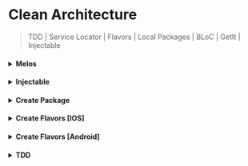 # Clean Architecture

> TDD | Service Locator | Flavors | Local Packages | BLoC | GetIt | Injectable
 
<h4><details>
  <summary>  Melos  </summary>

             dart pub global activate melos 
    (https://mediaum.com/flutter-community/managing-multi-package-flutter-projects-with-melos-c8ce96fa7c82)
</details></h4>

<h4><details>
  <summary>  Injectable  </summary>

             flutter pub run build_runner watch --delete-conflicting-outputs
             flutter pub run build_runner build --delete-conflicting-outputs
    (https://blog.logrocket.com/dependency-injection-flutter-using-getit-injectable/)
    (https://rodrigolmti.medium.com/flutter-di-a-true-love-story-1e5a5ae2ba2d)
</details></h4>

<h4><details>
  <summary>  Create Package  </summary>

             flutter create --template=package PACKAGENAME
    (https://blog.logrocket.com/how-to-create-dart-packages-for-flutter/)
    (https://medium.com/vijay-r/creating-local-package-in-flutter-9ea89c3b8361)
</details></h4>


<h4><details>
  <summary>  Create Flavors [IOS]  </summary>
    <-- Need to work with XCode -->
</details></h4>


<h4><details>
  <summary>  Create Flavors [Android]  </summary>

  -> android/app/build.gradle :

         <-- Add following lines inside android{} -->
            android {
              ...
              flavorDimensions "flavor-type"
            
              productFlavors {
                prod {
                  dimension "flavor-type"
                  applicationId "com.example.flutter_project"
                  resValue "string", "app_name", "Clean Architecture"
                }
                beta {
                  dimension "flavor-type"
                  applicationId "com.example.flutter_project.beta"
                  resValue "string", "app_name", "Clean Architecture.beta"
                }
                dev {
                  dimension "flavor-type"
                  applicationId "com.example.flutter_project.dev"
                  resValue "string", "app_name", "Clean Architecture.dev"
                }
                mock {
                  dimension "flavor-type"
                  applicationId "com.example.flutter_project.mock"
                  resValue "string", "app_name", "Clean Architecture.mock"
                }
              }
            }

  -> android/app/src :

         <-- Create the following files -->

            android/app/src/prod 

            android/app/src/beta
            
            android/app/src/dev
            
            android/app/src/mock
         
         <-- Copy the following file "android/app/src/main/res" -->
         
         <-- Paste the copied file to each file we've created -->

  ![View](assets/readme/run_config.png)

</details></h4>
  

<h4><details>
  <summary>  TDD  </summary>

    ![View](assets/readme/architecture.png)
</details></h4>

